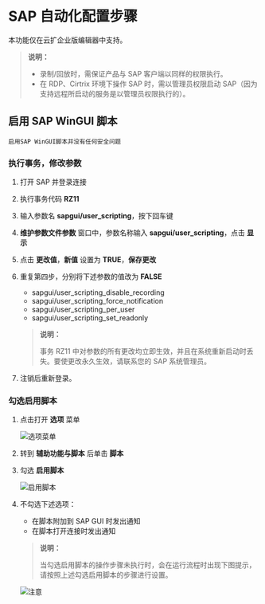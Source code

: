# SAP 自动化配置步骤

本功能仅在云扩企业版编辑器中支持。

> **说明：**
>
>- 录制/回放时，需保证产品与 SAP 客户端以同样的权限执行。
>- 在 RDP、Cirtrix 环境下操作 SAP 时，需以管理员权限启动 SAP（因为支持远程所启动的服务是以管理员权限执行的）。

## 启用 SAP WinGUI 脚本

`启用SAP WinGUI脚本并没有任何安全问题`
### 执行事务，修改参数

1. 打开 SAP 并登录连接
2. 执行事务代码 **RZ11**
3. 输入参数名 **sapgui/user_scripting**，按下回车键
4. **维护参数文件参数** 窗口中，参数名称输入 **sapgui/user_scripting**，点击 **显示**
5. 点击 **更改值**，**新值** 设置为 **TRUE**，**保存更改**
6. 重复第四步，分别将下述参数的值改为 **FALSE**
    - sapgui/user\_scripting\_disable\_recording
    - sapgui/user\_scripting\_force\_notification
    - sapgui/user\_scripting\_per\_user
    - sapgui/user\_scripting\_set\_readonly

    > **说明：**
    >
    > 事务 RZ11 中对参数的所有更改均立即生效，并且在系统重新启动时丢失。要使更改永久生效，请联系您的 SAP 系统管理员。

7. 注销后重新登录。

### 勾选启用脚本

1. 点击打开 **选项** 菜单

   ![选项菜单](https://docimages.blob.core.chinacloudapi.cn/images/Activities/itemmenu20210609.png)

2. 转到 **辅助功能与脚本** 后单击 **脚本**
3. 勾选 **启用脚本**

    ![启用脚本](https://docimages.blob.core.chinacloudapi.cn/images/Activities/script20210609.png)

4. 不勾选下述选项：
    - 在脚本附加到 SAP GUI 时发出通知
    - 在脚本打开连接时发出通知

    > **说明：**
    >
    > 当勾选启用脚本的操作步骤未执行时，会在运行流程时出现下图提示，请按照上述勾选启用脚本的步骤进行设置。

    ![注意](https://docimages.blob.core.chinacloudapi.cn/images/Amanda/SAPWarning.png)
